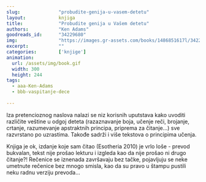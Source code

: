 ```yaml
---
slug:              "probudite-genija-u-vasem-detetu"
layout:            knjiga
title:             "Probudite genija u Vašem detetu"
authors:           "Ken Adams"
goodreads_id:      "34229680"
img:               "https://images.gr-assets.com/books/1486851617l/34229680.jpg"
excerpt:           ""
categories:        ['knjige']
animation:
  url: /assets/img/book.gif
  width: 300
  height: 244
tags:
  - aaa-Ken-Adams
  - bbb-vaspitanje-dece
  
---
```


Iza pretencioznog naslova nalazi se niz korisnih uputstava kako uvoditi različite veštine u odgoj deteta (razaznavanje 
boja, učenje reči, brojanje, crtanje, razumevanje apstraktnih principa, priprema za čitanje...) sve razvrstano po 
uzrastima. Takođe sadrži i više tekstova o principima učenja.

Knjiga je ok, izdanje koje sam čitao (Esotheria 2010) je vrlo loše - prevod bukvalan, tekst nije prošao lekturu i 
izgleda kao da nije prošao ni drugo čitanje?! Rečenice se iznenada završavaju bez tačke, pojavljuju se neke umetnute 
rečenice bez mnogo smisla, kao da su pravo u štampu pustili neku radnu verziju prevoda...